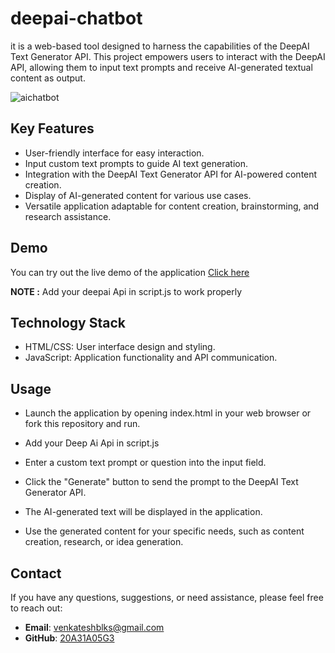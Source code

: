 # deepai-chatbot
 it is a web-based tool designed to harness the capabilities of the DeepAI Text Generator API. This project empowers users to interact with the DeepAI API, allowing them to input text prompts and receive AI-generated textual content as output.


![aichatbot](https://github.com/20a31a05g3/deepAi-chatbot/assets/87414605/03cc8dae-09b9-4ff2-8e6e-401fb5f8b27c)

## Key Features

- User-friendly interface for easy interaction.
- Input custom text prompts to guide AI text generation.
- Integration with the DeepAI Text Generator API for AI-powered content creation.
- Display of AI-generated content for various use cases.
- Versatile application adaptable for content creation, brainstorming, and research assistance.

## Demo

You can try out the live demo of the application [Click here](https://20a31a05g3.github.io/deepAi-chatbot/)

**NOTE :**
Add your deepai Api in script.js to work properly

## Technology Stack
- HTML/CSS: User interface design and styling.
- JavaScript: Application functionality and API communication.


## Usage
- Launch the application by opening index.html in your web browser or fork this repository and run.
- Add your Deep Ai Api in  script.js

- Enter a custom text prompt or question into the input field.

- Click the "Generate" button to send the prompt to the DeepAI Text Generator API.

- The AI-generated text will be displayed in the application.

- Use the generated content for your specific needs, such as content creation, research, or idea generation.

  
## Contact

  If you have any questions, suggestions, or need assistance, please feel free to reach out:

- **Email**: [venkateshblks@gmail.com](mailto:venkateshblks@gmail.com)
- **GitHub**: [20A31A05G3](https://github.com/20A31A05G3)

